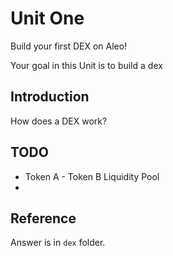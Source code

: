 # Unit One

Build your first DEX on Aleo!

Your goal in this Unit is to build a dex

## Introduction

How does a DEX work?





## TODO
- Token A - Token B Liquidity Pool
- 

## Reference
Answer is in `dex` folder.